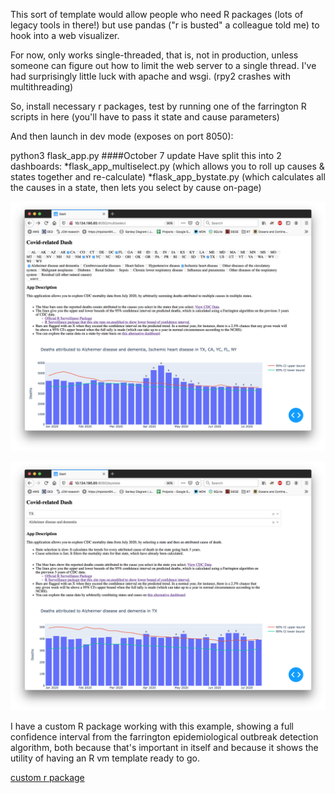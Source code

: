 This sort of template would allow people who need R packages (lots of legacy tools in there!) but use pandas ("r is busted" a colleague told me) to hook into a web visualizer.

For now, only works single-threaded, that is, not in production, unless someone can figure out how to limit the web server to a single thread. I've had surprisingly little luck with apache and wsgi.
(rpy2 crashes with multithreading)

So, install necessary r packages, test by running one of the farrington R scripts in here (you'll have to pass it state and cause parameters)

And then launch in dev mode (exposes on port 8050):

python3 flask_app.py
####October 7 update
Have split this into 2 dashboards:
*flask_app_multiselect.py (which allows you to roll up causes & states together and re-calculate)
*flask_app_bystate.py (which calculates all the causes in a state, then lets you select by cause on-page)


![Dash 1 screenshot](https://raw.githubusercontent.com/JohnMulligan/covid-dash-r-surveillance/master/dash1.png)

![Dash 2 screenshot](https://raw.githubusercontent.com/JohnMulligan/covid-dash-r-surveillance/master/dash2.png)

I have a custom R package working with this example, showing a full confidence interval from the farrington epidemiological outbreak detection algorithm, both because that's important in itself and because it shows the utility of having an R vm template ready to go.

[custom r package](https://github.com/JohnMulligan/surveillance-1)

